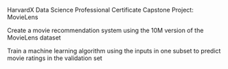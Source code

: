 HarvardX Data Science Professional Certificate Capstone Project: MovieLens

Create a movie recommendation system using the 10M version of the MovieLens dataset

Train a machine learning algorithm using the inputs in one subset to predict movie ratings in the validation set

